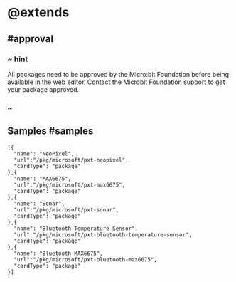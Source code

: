 # @extends

## #approval

### ~ hint

All packages need to be approved by the Micro:bit Foundation before being available in the web editor.
Contact the Microbit Foundation support to get your package approved.

### ~

## Samples #samples

```codecard
[{
  "name": "NeoPixel",
  "url":"/pkg/microsoft/pxt-neopixel",
  "cardType": "package"
},{
  "name": "MAX6675",
  "url":"/pkg/microsoft/pxt-max6675",
  "cardType": "package"
},{
  "name": "Sonar",
  "url":"/pkg/microsoft/pxt-sonar",
  "cardType": "package"
},{
  "name": "Bluetooth Temperature Sensor",
  "url":"/pkg/microsoft/pxt-bluetooth-temperature-sensor",
  "cardType": "package"
},{
  "name": "Bluetooth MAX6675",
  "url":"/pkg/microsoft/pxt-bluetooth-max6675",
  "cardType": "package"
}]
```
